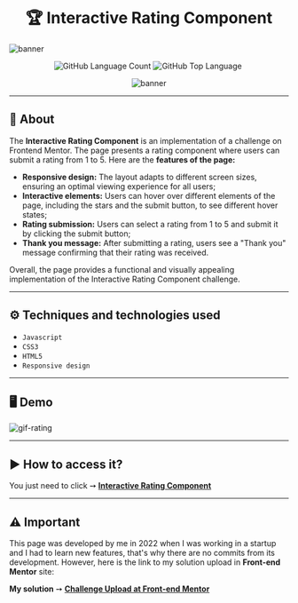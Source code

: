 <h1 align="center"> 🏆 Interactive Rating Component  </h1>

![banner](https://github.com/salvedojuliao/page_interactive-rating-component/assets/44206400/8c7d8f9d-6ef2-41cf-9839-8e702ace38db)

<p align="center">
<img alt="GitHub Language Count" src="https://img.shields.io/github/languages/count/salvedojuliao/page_interactive-rating-component" />
<img alt="GitHub Top Language" src="https://img.shields.io/github/languages/top/salvedojuliao/page_interactive-rating-component" />
<img alt="" src="https://img.shields.io/github/repo-size/salvedojuliao/page_interactive-rating-component" />
</p>

<p align="center">
 <img alt="banner" align="center" src="http://img.shields.io/static/v1?label=STATUS&message=%20FINISHED&color=GREEN&style=for-the-badge" />
</p>

***

## 📌 About 

The **Interactive Rating Component** is an implementation of a challenge on Frontend Mentor. The page presents a rating component where users can submit a rating from 1 to 5. Here are the **features of the page:**

- **Responsive design:** The layout adapts to different screen sizes, ensuring an optimal viewing experience for all users;
- **Interactive elements:** Users can hover over different elements of the page, including the stars and the submit button, to see different hover states;
- **Rating submission:** Users can select a rating from 1 to 5 and submit it by clicking the submit button;
- **Thank you message:** After submitting a rating, users see a "Thank you" message confirming that their rating was received.

Overall, the page provides a functional and visually appealing implementation of the Interactive Rating Component challenge.

***

## ⚙️ Techniques and technologies used
- ``Javascript``
- ``CSS3``
- ``HTML5``
- ``Responsive design``

***

## 🖥️ Demo  

![gif-rating](https://github.com/salvedojuliao/page_interactive-rating-component/assets/44206400/0a42280f-134a-4b67-a828-6d52600af16e)


***

## ▶️ How to access it?
You just need to click ➙ <b><a href="https://jaycesar.github.io/page_interactive-rating-component/"> Interactive Rating Component </a></b>

***

## ⚠️ Important
This page was developed by me in 2022 when I was working in a startup and I had to learn new features, that's why there are no commits from its development. However, here is the link to
my solution upload in **Front-end Mentor** site:

**My solution** ➙ <b><a href="https://www.frontendmentor.io/solutions/responsive-interactive-rating-component-main-using-css-html-and-js-fmIa4Vt_n8"> Challenge Upload at Front-end Mentor </a></b>
